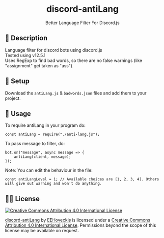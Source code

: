 <h1 align="center">discord-antiLang</h1>
<p align="center">Better Language Filter For Discord.js</p>

## 📝 Description
Language filter for discord bots using discord.js  
Tested using v12.5.1  
Uses RegExp to find bad words, so there are no false warnings (like "assignment" get taken as "ass").

## 🔧 Setup
Download the `antiLang.js` & `badwords.json` files and add them to your project.

## 📕 Usage
To require antiLang in your program do:
```
const antiLang = require("./anti-lang.js");
```

To pass message to filter, do:
```
bot.on("message", async message => {
    antiLang(client, message);
});
```
Note: You can edit the behaviour in the file:
```
const antiLangLevel = 1; // Available choices are [1, 2, 3, 4]. Others will give out warning and won't do anything.
```

## 👨‍⚖️ License
[![Creative Commons Attribution 4.0 International License](https://i.creativecommons.org/l/by/4.0/88x31.png)](https://creativecommons.org/licenses/by/4.0/)

[discord-antiLang](https://github.com/EEHoveckis/discord-antiLang) by [EEHoveckis](https://github.com/EEHoveckis) is licensed under a [Creative Commons Attribution 4.0 International License](https://creativecommons.org/licenses/by/4.0/). Permissions beyond the scope of this license may be available on request.
